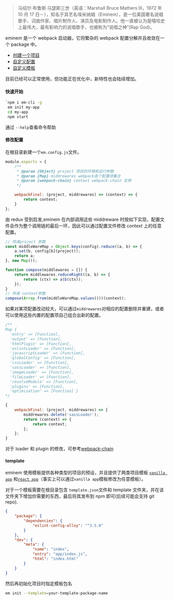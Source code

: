 > 马绍尔·布鲁斯·马瑟斯三世（英语：Marshall Bruce Mathers III，1972 年 10 月 17 日－），知名于其艺名埃米纳姆（Eminem），是一位美国著名说唱歌手、词曲作家、唱片制作人、演员及电影制作人。他一直被认为是嘻哈史上最伟大，最有影响力的说唱歌手，也被称为“说唱之神”(Rap God)。

eminem 是一个 webpack 启动器，它将繁杂的 webpack 配置分解并且收敛在一个 package 中。

-   [创建一个项目](#快速开始)
-   [自定义配置](#修改配置)
-   [自定义模板](#template)

目前已经可以正常使用，但功能正在优化中，新特性也会陆续增加。

#### 快速开始

```bash
`npm i em-cli -g
 em init my-app
 cd my-app
 npm start
```

通过 `--help`查看命令帮助

#### 修改配置

在根目录新建一个`em.config.js`文件。

```javascript
module.exports = {
    /**
     * @param {Object} project 项目的环境和运行参数
     * @param {Map} middrewares webpack各个配置项集合
     * @param {webpack-chain} context webpack-chain 实例
     */

    webpackFinal: (project, middrewares) => (context) => {
        return context;
    }
};
```

由 redux 受到启发,eminem 在内部调用这些 middreware 时按如下实现，配置文件会作为整个调用链的最后一环，因此可以通过配置文件修改 context 上的任意配置。

```javascript
// 传递project 参数
const middleWareMap = Object.keys(config).reduce((a, b) => {
    a.set(b, config[b](project));
    return a;
}, new Map());

function compose(middlewares = []) {
    return middlewares.reduceRight((a, b) => {
        return (ctx) => a(b(ctx));
    });
}
// 传递 context参数
compose(Array.from(middleWareMap.values()))(context);
```

如果对某项配置改动较大，可以通过`middrewares`对相应的配置删除并重建，或者可以使用这些内置的配置项自己组合出新的配置。

```javascript
/**
Map {
  'entry' => [Function],
  'output' => [Function],
  'htmlPlugin' => [Function],
  'eslintLoader' => [Function],
  'javascriptLoader' => [Function],
  'globalConfig' => [Function],
  'cssLoader' => [Function],
  'sassLoader' => [Function],
  'imageLoader' => [Function],
  'fileLoader' => [Function],
  'resolveModule' => [Function],
  'plugins' => [Function],
  'optimization' => [Function] }
*/

{
    webpackFinal: (project, middrewares) => {
        middrewares.delete('sassLoader');
        return (context) => {
            return context;
        };
    };
}
```

对于 loader 和 plugin 的修改，可参考[webpack-chain](https://github.com/neutrinojs/webpack-chain)

#### template

eminem 使用模板提供各种类型的项目的预设，并且提供了两类项目模板 [`vanilla app`](https://github.com/wyyufeng/eminem/tree/master/packages/em-template) 和[`react app`](https://github.com/wyyufeng/eminem/tree/master/packages/em-template-react)（事实上可以通过`vanilla app`模板修改为任意模板）。

对于一个模板需要在根目录包含 `template.json`文件和 template 文件夹，并在该文件夹下增加你需要的东西，最后将其发布到 npm 即可(后续可能会支持 git repo).

```json
{
    "package": {
        "dependencies": {
            "eslint-config-alloy": "^3.5.0"
        }
    },
    "dev": {
        "meta": {
            "name": "index",
            "entry": "app/index.js",
            "html": "index.html"
        }
    }
}
```

然后再初始化项目时指定模板包名

```bash
em init --template=your-template-package-name
```
